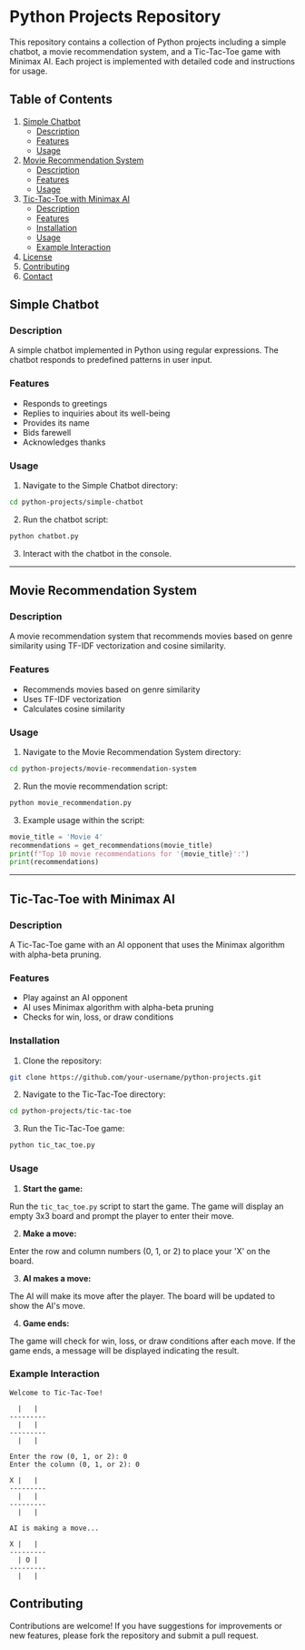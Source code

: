 # Python Projects Repository

This repository contains a collection of Python projects including a simple chatbot, a movie recommendation system, and a Tic-Tac-Toe game with Minimax AI. Each project is implemented with detailed code and instructions for usage.

## Table of Contents

1. [Simple Chatbot](#simple-chatbot)
   - [Description](#description)
   - [Features](#features)
   - [Usage](#usage)
2. [Movie Recommendation System](#movie-recommendation-system)
   - [Description](#description-1)
   - [Features](#features-1)
   - [Usage](#usage-1)
3. [Tic-Tac-Toe with Minimax AI](#tic-tac-toe-with-minimax-ai)
   - [Description](#description-2)
   - [Features](#features-2)
   - [Installation](#installation)
   - [Usage](#usage-2)
   - [Example Interaction](#example-interaction)
4. [License](#license)
5. [Contributing](#contributing)
6. [Contact](#contact)

## Simple Chatbot

### Description

A simple chatbot implemented in Python using regular expressions. The chatbot responds to predefined patterns in user input.

### Features

- Responds to greetings
- Replies to inquiries about its well-being
- Provides its name
- Bids farewell
- Acknowledges thanks

### Usage

1. Navigate to the Simple Chatbot directory:

```bash
cd python-projects/simple-chatbot
```

2. Run the chatbot script:

```bash
python chatbot.py
```

3. Interact with the chatbot in the console.

---

## Movie Recommendation System

### Description

A movie recommendation system that recommends movies based on genre similarity using TF-IDF vectorization and cosine similarity.

### Features

- Recommends movies based on genre similarity
- Uses TF-IDF vectorization
- Calculates cosine similarity

### Usage

1. Navigate to the Movie Recommendation System directory:

```bash
cd python-projects/movie-recommendation-system
```

2. Run the movie recommendation script:

```bash
python movie_recommendation.py
```

3. Example usage within the script:

```python
movie_title = 'Movie 4'
recommendations = get_recommendations(movie_title)
print(f"Top 10 movie recommendations for '{movie_title}':")
print(recommendations)
```

---

## Tic-Tac-Toe with Minimax AI

### Description

A Tic-Tac-Toe game with an AI opponent that uses the Minimax algorithm with alpha-beta pruning.

### Features

- Play against an AI opponent
- AI uses Minimax algorithm with alpha-beta pruning
- Checks for win, loss, or draw conditions

### Installation

1. Clone the repository:

```bash
git clone https://github.com/your-username/python-projects.git
```

2. Navigate to the Tic-Tac-Toe directory:

```bash
cd python-projects/tic-tac-toe
```

3. Run the Tic-Tac-Toe game:

```bash
python tic_tac_toe.py
```

### Usage

1. **Start the game:**

Run the `tic_tac_toe.py` script to start the game. The game will display an empty 3x3 board and prompt the player to enter their move.

2. **Make a move:**

Enter the row and column numbers (0, 1, or 2) to place your 'X' on the board.

3. **AI makes a move:**

The AI will make its move after the player. The board will be updated to show the AI's move.

4. **Game ends:**

The game will check for win, loss, or draw conditions after each move. If the game ends, a message will be displayed indicating the result.

### Example Interaction

```
Welcome to Tic-Tac-Toe!

  |   |  
---------
  |   |  
---------
  |   |  

Enter the row (0, 1, or 2): 0
Enter the column (0, 1, or 2): 0

X |   |  
---------
  |   |  
---------
  |   |  

AI is making a move...

X |   |  
---------
  | O |  
---------
  |   |  
```


## Contributing

Contributions are welcome! If you have suggestions for improvements or new features, please fork the repository and submit a pull request.
